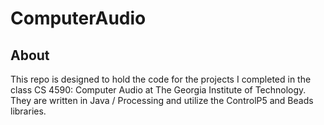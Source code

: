 # ComputerAudio

## About
This repo is designed to hold the code for the projects I completed in the class CS 4590: Computer Audio at The Georgia Institute of Technology. They are written in Java / Processing and utilize the ControlP5 and Beads libraries.
